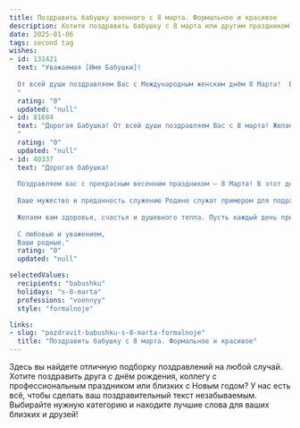 ```yaml
---
title: Поздравить бабушку военного с 8 марта. Формальное и красивое
description: Хотите поздравить бабушку с 8 марта или другим праздником? Наш ИИ создаст незабываемое поздравление, а вы обязательно выделитесь среди других.  
date: 2025-01-06
tags: second tag
wishes:
- id: 131421
  text: "Уважаемая [Имя Бабушки]!
  
  От всей души поздравляем Вас с Международным женским днём 8 Марта!  Ваш самоотверженный труд и преданность Родине, проявленные на протяжении Вашей военной службы, заслуживают глубокого уважения. Желаем Вам крепкого здоровья, благополучия, мира и добра. Пусть  весна наполнит Вашу жизнь радостью и теплом, а каждый день будет полон светлых моментов и приятных сюрпризов. С праздником!
  "
  rating: "0"
  updated: "null"
- id: 81684
  text: "Дорогая Бабушка! От всей души поздравляем Вас с 8 марта! Желаем Вам крепкого здоровья, семейного благополучия и мирного неба над головой. Пусть каждый день будет наполнен радостью, теплом и заботой близких. Спасибо Вам за Вашу стойкость, мудрость и любовь!
  "
  rating: "0"
  updated: "null"
- id: 40337
  text: "Дорогая бабушка!
  
  Поздравляем вас с прекрасным весенним праздником – 8 Марта! В этот день хочется выразить вам свою безмерную благодарность и глубокое уважение. Вы, как истинный военный, обладаете силой духа и стойкостью, которые вдохновляют всех вокруг.
  
  Ваше мужество и преданность служению Родине служат примером для подрастающего поколения. Мы гордимся вами и вашей жизненной мудростью.
  
  Желаем вам здоровья, счастья и душевного тепла. Пусть каждый день приносит радость, а сердце наполняется любовью и заботой близких.
  
  С любовью и уважением,
  Ваши родные."
  rating: "0"
  updated: "null"

selectedValues:
  recipients: "babushku"
  holidays: "s-8-marta"
  professions: "voennyy"
  style: "formalnoje"

links:
- slug: "pozdravit-babushku-s-8-marta-formalnoje"
  title: "Поздравить бабушку с 8 марта. Формальное и красивое"
---
```


Здесь вы найдете отличную подборку поздравлений на любой случай.
Хотите поздравить друга с днём рождения, коллегу с профессиональным праздником или близких с Новым годом? У нас есть всё, чтобы сделать ваш поздравительный текст незабываемым. Выбирайте нужную категорию и находите лучшие слова для ваших близких и друзей!
